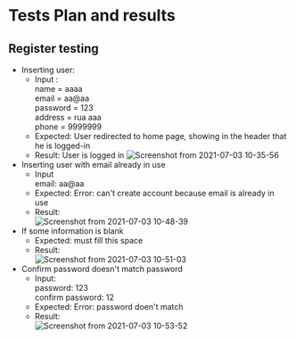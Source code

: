 # Tests Plan and results

## Register testing

* Inserting user:<br>
  * Input : <br>
  name = aaaa<br>
  email = aa@aa<br>
  password = 123<br>
  address = rua aaa<br>
  phone = 9999999<br>
  * Expected: User redirected to home page, showing in the header that he is logged-in <br>
  * Result: User is logged in
    ![Screenshot from 2021-07-03 10-35-56](https://user-images.githubusercontent.com/51420150/124356052-87140b00-dbea-11eb-87cc-be5199df8b63.png)
* Inserting user with email already in use
  * Input<br>
    email: aa@aa
  * Expected: Error: can't create account because email is already in use
  * Result:<br>
    ![Screenshot from 2021-07-03 10-48-39](https://user-images.githubusercontent.com/51420150/124356422-51702180-dbec-11eb-98d1-d1f25197a01c.png)
* If some information is blank
  * Expected: must fill this space
  * Result:<br>
  ![Screenshot from 2021-07-03 10-51-03](https://user-images.githubusercontent.com/51420150/124356486-98f6ad80-dbec-11eb-811b-88bfbb617132.png)
* Confirm password doesn't match password
  * Input:<br>
    password: 123<br>
    confirm password: 12<br>
  * Expected: Error: password doen't match
  * Result:<br>
  ![Screenshot from 2021-07-03 10-53-52](https://user-images.githubusercontent.com/51420150/124356553-fdb20800-dbec-11eb-97db-680de5e78a42.png)

